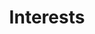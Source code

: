 ---
layout: single
author_profile: true
toc: true
title : Interests
header:
    overlay_image: /assets/images/main_back2.jpg

---